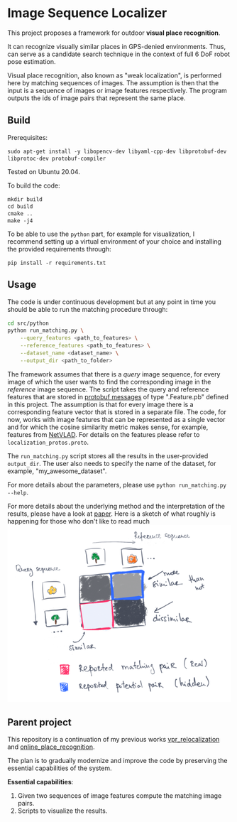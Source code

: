 # Image Sequence Localizer

This project proposes a framework for outdoor **visual place recognition**.

It can recognize visually similar places in GPS-denied environments. 
Thus, can serve as a candidate search technique in the context of full 6 DoF robot pose estimation.

Visual place recognition, also known as "weak localization", is performed here by matching sequences of images.
The assumption is then that the input is a sequence of images or image features respectively. The program outputs the ids of image pairs that represent the same place.


## Build

Prerequisites:
```
sudo apt-get install -y libopencv-dev libyaml-cpp-dev libprotobuf-dev libprotoc-dev protobuf-compiler
```
Tested on Ubuntu 20.04.

To build the code:
```
mkdir build
cd build
cmake ..
make -j4
```

To be able to use the `python` part, for example for visualization, I recommend setting up a virtual environment of your choice and installing the provided requirements through:
```
pip install -r requirements.txt
```

## Usage

The code is under continuous development but at any point in time you should be able to run the matching procedure through:

``` bash
cd src/python
python run_matching.py \
    --query_features <path_to_features> \
    --reference_features <path_to_features> \
    --dataset_name <dataset_name> \
    --output_dir <path_to_folder>
```

The framework assumes that there is a _query_ image sequence, for every image of which the user wants to find the corresponding image in the _reference_ image sequence. The script takes the query and reference features that are stored in [protobuf messages](https://developers.google.com/protocol-buffers) of type ".Feature.pb" defined in this project. The assumption is that for every image there is a corresponding feature vector that is stored in a separate file. The code, for now, works with image features that can be represented as a single vector and for which the cosine similarity metric makes sense, for example, features from [NetVLAD](https://github.com/Relja/netvlad). For details on the features please refer to `localization_protos.proto`.

The `run_matching.py` script stores all the results in the user-provided `output_dir`. The user also needs to specify the name of the dataset, for example, "my_awesome_dataset".

For more details about the parameters, please use `python run_matching.py --help`.

For more details about the underlying method and the interpretation of the results, please have a look at [paper](http://www.ipb.uni-bonn.de/pdfs/vysotska16ral-icra.pdf).
Here is a sketch of what roughly is happening for those who don't like to read much ![](doc/cost_matrix_view.png)

## Parent project

This repository is a continuation of my previous works [vpr_relocalization](https://github.com/PRBonn/vpr_relocalization) and [online_place_recognition](https://github.com/PRBonn/online_place_recognition).

The plan is to gradually modernize and improve the code by preserving the essential capabilities of the system.

**Essential capabilities**:

1. Given two sequences of image features compute the matching image pairs.
2. Scripts to visualize the results.

